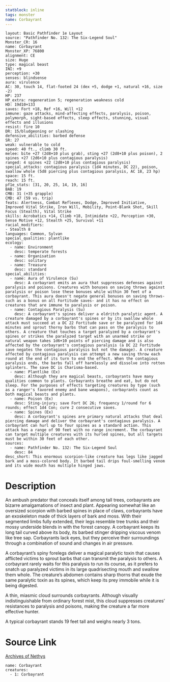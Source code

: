 ```yaml
---
statblock: inline
tags: monster
name: Corbayrant
---
```

```statblock
layout: Basic Pathfinder 1e Layout
source: "Pathfinder No. 132: The Six-Legend Soul"
Monster_CR: 16
name: Corbayrant
Monster_XP: 76800
alignment: CE
size: Huge
type: magical beast
INI: +9
perception: +30
senses: blindsense
aura: virulence
AC: 30, touch 14, flat-footed 24 (dex +5, dodge +1, natural +16, size -2)
HP: 237
HP_extra: regeneration 5; regeneration weakness cold
HD: 19d10+133
saves: Fort +18, Ref +16, Will +12
immune: gaze attacks, mind-affecting effects, paralysis, poison, polymorph, sight-based effects, sleep effects, stunning, visual effects and illusions
resist: fire 10
DR: 15/bludgeoning or slashing
defensive_abilities: barbed defense
SR: 27
weak: vulnerable to cold
speed: 40 ft., climb 30 ft.
melee: bite +27 (2d8+10 plus grab), sting +27 (2d8+10 plus poison), 2 spines +27 (2d6+10 plus contagious paralysis)
ranged: 4 spines +22 (2d8+10 plus contagious paralysis)
special_attacks: contagious paralysis (1d4 minutes, DC 22), poison, swallow whole (5d8 piercing plus contagious paralysis, AC 18, 23 hp)
space: 15 ft.
reach: 15 ft.
pf1e_stats: [31, 20, 25, 14, 19, 16]
BAB: 19
CMB: 31 (+35 grapple)
CMD: 47 (59 vs. trip)
feats: Alertness, Combat Reflexes, Dodge, Improved Initiative, Improved Vital Strike, Iron Will, Mobility, Point-Blank Shot, Skill Focus (Stealth), Vital Strike
skills: Acrobatics +14, Climb +18, Intimidate +22, Perception +30, Sense Motive +12, Stealth +25, Survival +11
racial_modifiers:
- Stealth 8
languages: Common, Sylvan
special_qualities: plantlike
ecology:
  - name: Environment
    desc: temperate forests
  - name: Organisation
    desc: solitary
  - name: Treasure
    desc: standard
special_abilities:
  - name: Aura of Virulence (Su)
    desc: A corbayrant emits an aura that suppresses defenses against paralysis and poisons. Creatures with bonuses on saving throws against paralysis or poison lose these bonuses while within 30 feet of a corbayrant. This aura doesn't negate general bonuses on saving throws-such as a bonus on all Fortitude saves- and it has no effect on creatures that are immune to paralysis or poison.
  - name: Contagious Paralysis (Su)
    desc: A corbayrant's spines deliver a eldritch paralytic agent. A creature damaged by a corbayrant's spines or by its swallow whole attack must succeed at a DC 22 Fortitude save or be paralyzed for 1d4 minutes and sprout thorny barbs that can pass on the paralysis to others. A creature that touches a target paralyzed by a corbayrant's spines or strikes the paralyzed target with an unarmed strike or natural weapon takes 1d6+10 points of piercing damage and is also affected by the corbayrant's contagious paralysis (a DC 22 Fortitude save negates the contagious paralysis but not the damage). A creature affected by contagious paralysis can attempt a new saving throw each round at the end of its turn to end the effect. When the contagious paralysis ends, the barbs fall off harmlessly and dissolve into rotten splinters. The save DC is Charisma-based.
  - name: Plantlike (Ex)
    desc: Although they are magical beasts, corbayrants have many qualities common to plants. Corbayrants breathe and eat, but do not sleep. For the purposes of effects targeting creatures by type (such as a ranger's favored enemy and bane weapons), corbayrants count as both magical beasts and plants.
  - name: Poison (Ex)
    desc: Sting-injury; save Fort DC 26; frequency 1/round for 6 rounds; effect 1d4 Con; cure 2 consecutive saves.
  - name: Spines (Ex)
    desc: A corbayrant's spines are primary natural attacks that deal piercing damage and deliver the corbayrant's contagious paralysis. A corbayrant can hurl up to four spines as a standard action. This attack has a range of 90 feet with no range increment. The corbayrant can target multiple creatures with its hurled spines, but all targets must be within 30 feet of each other.
sources:
  - name: Pathfinder No. 132: The Six-Legend Soul
    desc: 84
desc_short: This enormous scorpion-like creature has legs like jagged bark and a moss-colored body. It barbed tail drips foul-smelling venom and its wide mouth has multiple hinged jaws.
```
# Description
An ambush predator that conceals itself among tall trees, corbayrants are bizarre amalgamations of insect and plant. Appearing somewhat like an oversized scorpion with barbed spines in place of claws, corbayrants have an exoskeleton made of thick layers of bark and moss. With their segmented limbs fully extended, their legs resemble tree trunks and their mossy underside blends in with the forest canopy. A corbayrant keeps its long tail curved above its body, its barbed stinger dripping viscous venom like tree sap. Corbayrants lack eyes, but they perceive their surroundings through a combination of sound and changes in air pressure.

 A corbayrant’s spiny forelegs deliver a magical paralytic toxin that causes afflicted victims to sprout barbs that can transmit the paralysis to others. A corbayrant rarely waits for this paralysis to run its course, as it prefers to snatch up paralyzed victims in its large quadrisecting mouth and swallow them whole. The creature’s abdomen contains sharp thorns that exude the same paralytic toxin as its spines, which keep its prey immobile while it is being digested.

 A thin, miasmic cloud surrounds corbayrants. Although visually indistinguishable from ordinary forest mist, this cloud suppresses creatures’ resistances to paralysis and poisons, making the creature a far more effective hunter.

 A typical corbayrant stands 19 feet tall and weighs nearly 3 tons.
# Source Link
[Archives of Nethys](https://aonprd.com/MonsterDisplay.aspx?ItemName=Corbayrant)
```encounter-table
name: Corbayrant
creatures:
  - 1: Corbayrant
```
